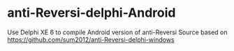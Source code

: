 anti-Reversi-delphi-Android
===========================

Use Delphi XE 6 to compile Android version of anti-Reversi
Source based on https://github.com/sum2012/anti-Reversi-delphi-windows
